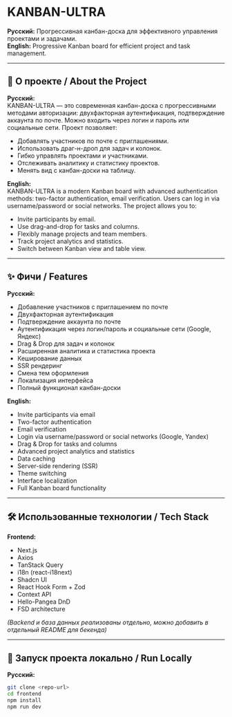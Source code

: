 # KANBAN-ULTRA

**Русский:** Прогрессивная канбан-доска для эффективного управления проектами и задачами.  
**English:** Progressive Kanban board for efficient project and task management.

---

## 📌 О проекте / About the Project

**Русский:**  
KANBAN-ULTRA — это современная канбан-доска с прогрессивными методами авторизации: двухфакторная аутентификация,
подтверждение аккаунта по почте. Можно входить через логин и пароль или социальные сети. Проект позволяет:

- Добавлять участников по почте с приглашениями.
- Использовать драг-н-дроп для задач и колонок.
- Гибко управлять проектами и участниками.
- Отслеживать аналитику и статистику проектов.
- Менять вид с канбан-доски на таблицу.

**English:**  
KANBAN-ULTRA is a modern Kanban board with advanced authentication methods: two-factor authentication, email
verification. Users can log in via username/password or social networks. The project allows you to:

- Invite participants by email.
- Use drag-and-drop for tasks and columns.
- Flexibly manage projects and team members.
- Track project analytics and statistics.
- Switch between Kanban view and table view.

---

## ✨ Фичи / Features

**Русский:**

- Добавление участников с приглашением по почте
- Двухфакторная аутентификация
- Подтверждение аккаунта по почте
- Аутентификация через логин/пароль и социальные сети (Google, Яндекс)
- Drag & Drop для задач и колонок
- Расширенная аналитика и статистика проекта
- Кеширование данных
- SSR рендеринг
- Смена тем оформления
- Локализация интерфейса
- Полный функционал канбан-доски

**English:**

- Invite participants via email
- Two-factor authentication
- Email verification
- Login via username/password or social networks (Google, Yandex)
- Drag & Drop for tasks and columns
- Advanced project analytics and statistics
- Data caching
- Server-side rendering (SSR)
- Theme switching
- Interface localization
- Full Kanban board functionality

---

## 🛠 Использованные технологии / Tech Stack

**Frontend:**

- Next.js
- Axios
- TanStack Query
- i18n (react-i18next)
- Shadcn UI
- React Hook Form + Zod
- Context API
- Hello-Pangea DnD
- FSD architecture

*(Backend и база данных реализованы отдельно, можно добавить в отдельный README для бекенда)*

---

## 🚀 Запуск проекта локально / Run Locally

**Русский:**

```bash
git clone <repo-url>
cd frontend
npm install
npm run dev
